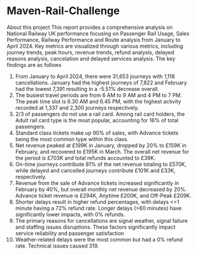 # Maven-Rail-Challenge

About this project
This report provides a comprehensive analysis on National Railway UK performance focusing on Passenger Rail Usage, Sales Performance, Railway Performance and Route analysis from January to April 2024. Key metrics are visualized through various metrics, including journey trends, peak hours, revenue trends, refund analysis, delayed reasons analysis, cancelation and delayed services analysis.
The key findings are as follows
1.	From January to April 2024, there were 31,653 journeys with 1,118 cancellations. January had the highest journeys of 7,822 and February had the lowest 7,391 resulting in a -5.51% decrease overall.
2.	The busiest travel periods are from 6 AM to 9 AM and 4 PM to 7 PM. The peak time slot is 6.30 AM and 6.45 PM, with the highest activity recorded at 1,337 and 2,300 journeys respectively.
3.	2/3 of passengers do not use a rail card. Among rail card holders, the Adult rail card type is the most popular, accounting for 16% of total passengers.
4.	Standard class tickets make up 90% of sales, with Advance tickets being the most common type within this class.
5.	Net revenue peaked at £199K in January, dropped by 20% to £159K in February, and recovered to £195K in March. The overall net revenue for the period is £703K and total refunds accounted to £39K.
6.	On-time journeys contribute 81% of the net revenue totaling to £570K, while delayed and cancelled journeys contribute £101K and £33K, respectively.
7.	Revenue from the sale of Advance tickets increased significantly in February by 40%, but overall monthly net revenue decreased by 20%. Advance ticket revenue is £294K, Anytime £200K, and Off-Peak £209K.
8.	Shorter delays result in higher refund percentages, with delays <=1 minute having a 72% refund rate. Longer delays (>60 minutes) have significantly lower impacts, with 0% refunds.
9.	The primary reasons for cancellations are signal weather, signal failure and staffing issues disruptions. These factors significantly impact service reliability and passenger satisfaction
10.	Weather-related delays were the most common but had a 0% refund rate. Technical issues caused 319. 


